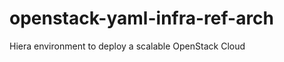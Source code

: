 openstack-yaml-infra-ref-arch
=============================

Hiera environment to deploy a scalable OpenStack Cloud
